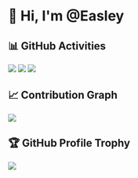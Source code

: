 # 👋 Hi, I'm @Easley

## 📊 GitHub Activities
![](https://img.shields.io/github/stars/NeverMorewd?affiliations=OWNER%2CCOLLABORATOR%2CORGANIZATION_MEMBER&style=for-the-badge&logo=github&label=Total%20Stars)
![](https://img.shields.io/github/issues-closed-raw/NeverMorewd?color=yellow&label=Issues%20Closed&style=for-the-badge)
![](https://img.shields.io/github/issues-pr-closed-raw/NeverMorewd?color=brightgreen&label=PRs%20Closed&style=for-the-badge)

## 📈 Contribution Graph
![](https://github-readme-activity-graph.vercel.app/graph?username=NeverMorewd&theme=react-dark)

## 🏆 GitHub Profile Trophy
![](https://github-profile-trophy.vercel.app/?username=NeverMorewd&theme=radical&row=1)

<!--
**NeverMorewd/NeverMorewd** is a ✨ _special_ ✨ repository because its `README.md` (this file) appears on your GitHub profile.

Here are some ideas to get you started:

- 🔭 I’m currently working on ...
- 🌱 I’m currently learning ...
- 👯 I’m looking to collaborate on ...
- 🤔 I’m looking for help with ...
- 💬 Ask me about ...
- 📫 How to reach me: ...
- 😄 Pronouns: ...
- ⚡ Fun fact: ...
-->
